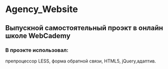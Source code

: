 # Agency_Website
## Выпускной самостоятельный проэкт в онлайн школе WebCademy
### В проэкте использовал:
 препроцессор LESS, форма обратной связи, HTML5, jQuery,адаптив.


